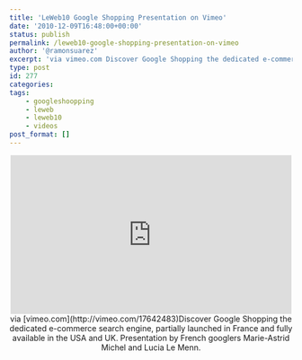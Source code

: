 ```yaml
---
title: 'LeWeb10 Google Shopping Presentation on Vimeo'
date: '2010-12-09T16:48:00+00:00'
status: publish
permalink: /leweb10-google-shopping-presentation-on-vimeo
author: '@ramonsuarez'
excerpt: 'via vimeo.com Discover Google Shopping the dedicated e-commerce search engine, partially launched in France and fully available in the USA and UK. Presentation by French googlers Marie-Astrid Michel and Lucia Le Menn.'
type: post
id: 277
categories:
tags:
    - googleshoopping
    - leweb
    - leweb10
    - videos
post_format: []
---
```

<div class="embed-vimeo" style="text-align: center;"><iframe allowfullscreen="" frameborder="0" height="283" mozallowfullscreen="" src="https://player.vimeo.com/video/17642483" webkitallowfullscreen="" width="500"></iframe>via [vimeo.com](http://vimeo.com/17642483)Discover Google Shopping the dedicated e-commerce search engine, partially launched in France and fully available in the USA and UK. Presentation by French googlers Marie-Astrid Michel and Lucia Le Menn.

